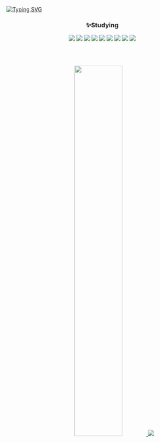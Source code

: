 [![Typing SVG](https://readme-typing-svg.demolab.com?font=Charm&weight=700&size=35&pause=1000&color=A0C4FF&center=true&vCenter=true&width=800&height=100&lines=Hi+there%2C+I'm+Jaeyoon)](https://git.io/typing-svg)

<div align="center">

### ✨Studying

<img src="https://img.shields.io/badge/react-61DAFB?style=flat-square&logo=react&logoColor=white">
<img src="https://img.shields.io/badge/javascript-F7DF1E?style=flat-square&logo=javascript&logoColor=white">
<img src="https://img.shields.io/badge/node.js-339933?style=flat-square&logo=node.js&logoColor=white">
<img src="https://img.shields.io/badge/HTML5-E34F26?style=flat-square&logo=HTML5&logoColor=white">   

<img src="https://img.shields.io/badge/css3-1572B6?style=flat-square&logo=css3&logoColor=white">
<img src="https://img.shields.io/badge/spring boot-6DB33F?style=flat-square&logo=spring&logoColor=white">
<img src="https://img.shields.io/badge/java-936639?style=flat-square&logo=java&logoColor=white">
<img src="https://img.shields.io/badge/mysql-4479A1?style=flat-square&logo=mysql&logoColor=white">
<img src="https://img.shields.io/badge/mongodb-47A248?style=flat-square&logo=mongodb&logoColor=white">   

</br></br>

<a href="#">
  <img src="https://github-readme-stats.vercel.app/api?username=jaeyooon&theme=rose_pine&show_icons=true" width="50%">
</a>
<a href="#">
  <img src="https://github-readme-stats.vercel.app/api/top-langs/?username=jaeyooon&exclude_repo=dkssud8150.github.io&layout=compact&theme=default">
</a>

</div>




